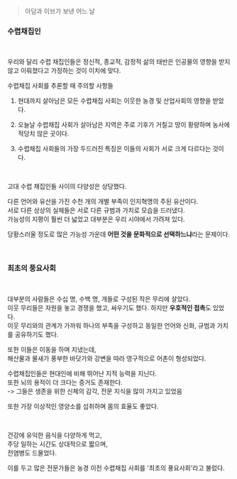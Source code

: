 > 아담과 이브가 보낸 어느 날

### 수렵채집인

<br>

우리와 달리 수렵 채집인들은 정신적, 종교적, 감정적 삶의 태반은 인공물의 영향을 받지 않고 이뤄졌다고 가정하는 것이 이치에 맞다.<br>

수렵채집 사회를 추론할 때 주의할 사항들

1. 현대까지 살아남은 모든 수렵채집 사회는 이웃한 농경 및 산업사회의 영향을 받았다.

2. 오늘날 수렵채집 사회가 살아남은 지역은 주로 기후가 거칠고 땅이 황량하며 농사에 적당치 않은 곳이다.

3. 수렵채집 사회들의 가장 두드러진 특징은 이들의 사회가 서로 크게 다르다는 것이다.

<br>

고대 수렵 채집인들 사이의 다양성은 상당했다.<br>

다른 언어와 유산을 가진 수천 개의 개별 부족이 인지혁명의 주된 유산이다.<br>
서로 다른 상상의 실체들은 서로 다른 규범과 가치로 모습을 드러냈다.<br>
가능성의 지평이 훨씬 더 넓었고 대부분은 우리 시야에서 가려져 있다.<br>

당황스러울 정도로 많은 가능성 가운데 **어떤 것을 문화적으로 선택하느냐**라는 문제이다.

<br>



### 최초의 풍요사회

<br>

대부분의 사람들은 수십 명, 수백 명, 개들로 구성된 작은 무리에 살았다.<br>
이웃 무리들은 자원을 놓고 경쟁을 했고, 싸우기도 했다.
하지만 **우호적인 접촉**도 있었다.<br>
이웃 무리와의 관계가 가까워 하나의 부족을 구성하고 동일한 언어와 신화, 규범과 가치를 공유하기도 했다.<br>

또한 이들은 이동을 하며 지냈는데,<br>
해산물과 물새가 풍부한 바닷가와 강변을 따라 영구적으로 어촌이 형성되었다.<br>

수렵채집인들은 현대인에 비해 뛰어난 지적 능력을 지닌다.<br>
또한 뇌의 용적이 더 크다는 증거도 존재한다.<br>
-> 그들은 생존을 위한 신체의 감각, 전문 지식을 많이 가지고 있었음

또한 가장 이상적인 영양소를 섭취하며 몸의 효율도 좋았다.

<br>

건강에 유익한 음식을 다양하게 먹고,<br>
주당 일하는 시간도 상대적으로 짧으며,<br>
전염병도 드물었다.<br>

이를 두고 많은 전문가들은 농경 이전 수렵채집 사회를 '최초의 풍요사회'라고 불렀다.


